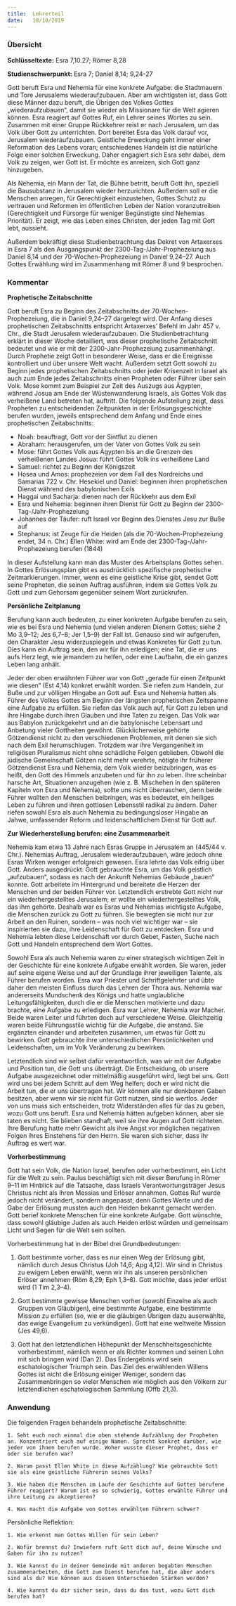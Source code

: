 ```yaml
---
title:  Lehrerteil
date:   18/10/2019
---
```


### Übersicht

**Schlüsseltexte:** Esra 7,10.27; Römer 8,28

**Studienschwerpunkt:** Esra 7; Daniel 8,14; 9,24-27

Gott beruft Esra und Nehemia für eine konkrete Aufgabe: die Stadtmauern und Tore Jerusalems wiederaufzubauen. Aber am wichtigsten ist, dass Gott diese Männer dazu beruft, die Übrigen des Volkes Gottes „wiederaufzubauen“, damit sie wieder als Missionare für die Welt agieren können. Esra reagiert auf Gottes Ruf, ein Lehrer seines Wortes zu sein. Zusammen mit einer Gruppe Rückkehrer reist er nach Jerusalem, um das Volk über Gott zu unterrichten. Dort bereitet Esra das Volk darauf vor, Jerusalem wiederaufzubauen. Geistliche Erweckung geht immer einer Reformation des Lebens voran; entschiedenes Handeln ist die natürliche Folge einer solchen Erweckung. Daher engagiert sich Esra sehr dabei, dem Volk zu zeigen, wer Gott ist. Er möchte es anreizen, sich Gott ganz hinzugeben.

Als Nehemia, ein Mann der Tat, die Bühne betritt, beruft Gott ihn, speziell die Bausubstanz in Jerusalem wieder herzurichten. Außerdem soll er die Menschen anregen, für Gerechtigkeit einzustehen, Gottes Schutz zu vertrauen und Reformen im öffentlichen Leben der Nation voranzutreiben (Gerechtigkeit und Fürsorge für weniger Begünstigte sind Nehemias Priorität). Er zeigt, wie das Leben eines Christen, der jeden Tag mit Gott lebt, aussieht.

Außerdem bekräftigt diese Studienbetrachtung das Dekret von Artaxerxes in Esra 7 als den Ausgangspunkt der 2300-Tag-/Jahr-Prophezeiung aus Daniel 8,14 und der 70-Wochen-Prophezeiung in Daniel 9,24–27. Auch Gottes Erwählung wird im Zusammenhang mit Römer 8 und 9 besprochen.

### Kommentar

**Prophetische Zeitabschnitte**

Gott beruft Esra zu Beginn des Zeitabschnitts der 70-Wochen-Prophezeiung, die in Daniel 9,24–27 dargelegt wird. Der Anfang dieses prophetischen Zeitabschnitts entspricht Artaxerxes’ Befehl im Jahr 457 v. Chr., die Stadt Jerusalem wiederaufzubauen. Die Studienbetrachtung erklärt in dieser Woche detailliert, was dieser prophetische Zeitabschnitt bedeutet und wie er mit der 2300-Jahr-Prophezeiung zusammenhängt. Durch Prophetie zeigt Gott in besonderer Weise, dass er die Ereignisse kontrolliert und über unsere Welt wacht. Außerdem setzt Gott sowohl zu Beginn jedes prophetischen Zeitabschnitts oder jeder Krisenzeit in Israel als auch zum Ende jedes Zeitabschnitts einen Propheten oder Führer über sein Volk. Mose kommt zum Beispiel zur Zeit des Auszugs aus Ägypten, während Josua am Ende der Wüstenwanderung Israels, als Gottes Volk das verheißene Land betreten hat, auftritt. Die folgende Aufstellung zeigt, dass Propheten zu entscheidenden Zeitpunkten in der Erlösungsgeschichte berufen wurden, jeweils entsprechend dem Anfang und Ende eines prophetischen Zeitabschnitts:

- Noah: beauftragt, Gott vor der Sintflut zu dienen
- Abraham: herausgerufen, um der Vater von Gottes Volk zu sein
- Mose: führt Gottes Volk aus Ägypten bis an die Grenzen des verheißenen Landes Josua: führt Gottes Volk ins verheißene Land
- Samuel: richtet zu Beginn der Königszeit
- Hosea und Amos: prophezeien vor dem Fall des Nordreichs und Samarias 722 v. Chr. Hesekiel und Daniel: beginnen ihren prophetischen Dienst während des babylonischen Exils
- Haggai und Sacharja: dienen nach der Rückkehr aus dem Exil
- Esra und Nehemia: beginnen ihren Dienst für Gott zu Beginn der 2300-Tag-/Jahr-Prophezeiung
- Johannes der Täufer: ruft Israel vor Beginn des Dienstes Jesu zur Buße auf
- Stephanus: ist Zeuge für die Heiden (als die 70-Wochen-Prophezeiung endet, 34 n. Chr.) Ellen White: wird am Ende der 2300-Tag-/Jahr-Prophezeiung berufen (1844)

In dieser Aufstellung kann man das Muster des Arbeitsplans Gottes sehen. In Gottes Erlösungsplan gibt es ausdrücklich spezifische prophetische Zeitmarkierungen. Immer, wenn es eine geistliche Krise gibt, sendet Gott seine Propheten, die seinen Auftrag ausführen, indem sie Gottes Volk zu Gott und zum Gehorsam gegenüber seinem Wort zurückrufen.

**Persönliche Zeitplanung**

Berufung kann auch bedeuten, zu einer konkreten Aufgabe berufen zu sein, wie es bei Esra und Nehemia (und vielen anderen Dienern Gottes; siehe 2 Mo 3,9–12; Jes 6,7–8; Jer 1,5–9) der Fall ist. Genauso sind wir aufgerufen, den Charakter Jesu widerzuspiegeln und etwas Konkretes für Gott zu tun. Dies kann ein Auftrag sein, den wir für ihn erledigen; eine Tat, die er uns aufs Herz legt, wie jemandem zu helfen, oder eine Laufbahn, die ein ganzes Leben lang anhält.

Jeder der oben erwähnten Führer war von Gott „gerade für einen Zeitpunkt wie diesen“ (Est 4,14) konkret erwählt worden. Sie riefen zum Handeln, zur Buße und zur völligen Hingabe an Gott auf. Esra und Nehemia hatten als Führer des Volkes Gottes am Beginn der längsten prophetischen Zeitspanne eine Aufgabe zu erfüllen. Sie riefen das Volk auch auf, für Gott zu leben und ihre Hingabe durch ihren Glauben und ihre Taten zu zeigen. Das Volk war aus Babylon zurückgekehrt und an die babylonische Lebensart und Anbetung vieler Gottheiten gewöhnt. Glücklicherweise gehörte Götzendienst nicht zu den verschiedenen Problemen, mit denen sie sich nach dem Exil herumschlugen. Trotzdem war ihre Vergangenheit im religiösen Pluralismus nicht ohne schädliche Folgen geblieben. Obwohl die jüdische Gemeinschaft Götzen nicht mehr verehrte, nötigte ihr früherer Götzendienst Esra und Nehemia, dem Volk wieder beizubringen, was es heißt, den Gott des Himmels anzubeten und für ihn zu leben. Ihre scheinbar harsche Art, Situationen anzugehen (wie z. B. Mischehen in den späteren Kapiteln von Esra und Nehemia), sollte uns nicht überraschen, denn beide Führer wollten den Menschen beibringen, was es bedeutet, ein heiliges Leben zu führen und ihren gottlosen Lebensstil radikal zu ändern. Daher riefen sowohl Esra als auch Nehemia zu bedingungsloser Hingabe an Jahwe, umfassender Reform und leidenschaftlichem Dienst für Gott auf.

**Zur Wiederherstellung berufen: eine Zusammenarbeit**

Nehemia kam etwa 13 Jahre nach Esras Gruppe in Jerusalem an (445/44 v. Chr.). Nehemias Auftrag, Jerusalem wiederaufzubauen, wäre jedoch ohne Esras Wirken weniger erfolgreich gewesen. Esra lehrte das Volk eifrig über Gott. Anders ausgedrückt: Gott gebrauchte Esra, um das Volk geistlich „aufzubauen“, sodass es nach der Ankunft Nehemias Gebäude „bauen“ konnte. Gott arbeitete im Hintergrund und bereitete die Herzen der Menschen und der beiden Führer vor. Letztendlich erstrebte Gott nicht nur ein wiederhergestelltes Jerusalem; er wollte ein wiederhergestelltes Volk, das ihm gehörte. Deshalb war es Esras und Nehemias wichtigste Aufgabe, die Menschen zurück zu Gott zu führen. Sie bewegten sie nicht nur zur Arbeit an den Ruinen, sondern – was noch viel wichtiger war – sie inspirierten sie dazu, ihre Leidenschaft für Gott zu entdecken. Esra und Nehemia lebten diese Leidenschaft vor durch Gebet, Fasten, Suche nach Gott und Handeln entsprechend dem Wort Gottes.

Sowohl Esra als auch Nehemia waren zu einer strategisch wichtigen Zeit in der Geschichte für eine konkrete Aufgabe erwählt worden. Sie waren, jeder auf seine eigene Weise und auf der Grundlage ihrer jeweiligen Talente, als Führer berufen worden. Esra war Priester und Schriftgelehrter und übte daher den meisten Einfluss durch das Lehren der Thora aus. Nehemia war andererseits Mundschenk des Königs und hatte unglaubliche Leitungsfähigkeiten, durch die er die Menschen motivierte und dazu brachte, eine Aufgabe zu erledigen. Esra war Lehrer, Nehemia war Macher. Beide waren Leiter und führten doch auf verschiedene Weise. Gleichzeitig waren beide Führungsstile wichtig für die Aufgabe, die anstand. Sie ergänzten einander und arbeiteten zusammen, um etwas für Gott zu bewirken. Gott gebrauchte ihre unterschiedlichen Persönlichkeiten und Leidenschaften, um im Volk Veränderung zu bewirken.

Letztendlich sind wir selbst dafür verantwortlich, was wir mit der Aufgabe und Position tun, die Gott uns überträgt. Die Entscheidung, ob unsere Aufgabe ausgezeichnet oder mittelmäßig ausgeführt wird, liegt bei uns. Gott wird uns bei jedem Schritt auf dem Weg helfen; doch er wird nicht die Arbeit tun, die er uns übertragen hat. Wir können alle nur denkbaren Gaben besitzen, aber wenn wir sie nicht für Gott nutzen, sind sie wertlos. Jeder von uns muss sich entscheiden, trotz Widerständen alles für das zu geben, wozu Gott uns beruft. Esra und Nehemia hätten aufgeben können, aber sie taten es nicht. Sie blieben standhaft, weil sie ihre Augen auf Gott richteten. Ihre Berufung hatte mehr Gewicht als ihre Angst vor möglichen negativen Folgen ihres Einstehens für den Herrn. Sie waren sich sicher, dass ihr Auftrag es wert war.

**Vorherbestimmung**

Gott hat sein Volk, die Nation Israel, berufen oder vorherbestimmt, ein Licht für die Welt zu sein. Paulus beschäftigt sich mit dieser Berufung in Römer 9–11 im Hinblick auf die Tatsache, dass Israels Verantwortungsträger Jesus Christus nicht als ihren Messias und Erlöser annahmen. Gottes Ruf wurde jedoch nicht verändert, sondern angepasst, denn Gottes Werte und die Gabe der Erlösung mussten auch den Heiden bekannt gemacht werden. Gott berief konkrete Menschen für eine konkrete Aufgabe. Gott wünschte, dass sowohl gläubige Juden als auch Heiden erlöst würden und gemeinsam Licht und Segen für die Welt sein sollten.

Vorherbestimmung hat in der Bibel drei Grundbedeutungen:

1. Gott bestimmte vorher, dass es nur einen Weg der Erlösung gibt, nämlich durch Jesus Christus (Joh 14,6; Apg 4,12). Wir sind in Christus zu ewigem Leben erwählt, wenn wir ihn als unseren persönlichen Erlöser annehmen (Röm 8,29; Eph 1,3–8). Gott möchte, dass jeder erlöst wird (1 Tim 2,3–4).

2. Gott bestimmte gewisse Menschen vorher (sowohl Einzelne als auch Gruppen von Gläubigen), eine bestimmte Aufgabe, eine bestimmte Mission zu erfüllen (so, wie er die gläubigen Übrigen dazu auserwählte, das ewige Evangelium zu verkündigen). Gott hat eine weltweite Mission (Jes 49,6).

3. Gott hat den letztendlichen Höhepunkt der Menschheitsgeschichte vorherbestimmt, nämlich wenn er als Richter kommen und seinen Lohn mit sich bringen wird (Dan 2). Das Endergebnis wird sein eschatologischer Triumph sein. Das Ziel des erwählenden Willens Gottes ist nicht die Erlösung einiger Weniger, sondern das Zusammenbringen so vieler Menschen wie möglich aus den Völkern zur letztendlichen eschatologischen Sammlung (Offb 21,3).

### Anwendung


Die folgenden Fragen behandeln prophetische Zeitabschnitte:

`1. Seht euch noch einmal die oben stehende Aufzählung der Propheten an. Konzentriert euch auf einige Namen. Sprecht konkret darüber, wie jeder von ihnen berufen wurde. Woher wusste dieser Prophet, dass er oder sie berufen war?`

`2. Warum passt Ellen White in diese Aufzählung? Wie gebrauchte Gott sie als eine geistliche Führerin seines Volks?`

`3. Wie haben die Menschen im Laufe der Geschichte auf Gottes berufene Führer reagiert? Warum ist es so schwierig, Gottes erwählte Führer und ihre Leitung zu akzeptieren?`

`4. Was macht die Aufgabe von Gottes erwählten Führern schwer?`

Persönliche Reflektion:

`1. Wie erkennt man Gottes Willen für sein Leben?`

`2. Wofür brennst du? Inwiefern ruft Gott dich auf, deine Wünsche und Gaben für ihn zu nutzen?`

`3. Wie kannst du in deiner Gemeinde mit anderen begabten Menschen zusammenarbeiten, die Gott zum Dienst berufen hat, die aber anders sind als du? Wie können aus diesen Unterschieden Stärken werden?`

`4. Wie kannst du dir sicher sein, dass du das tust, wozu Gott dich berufen hat?`
